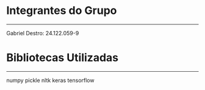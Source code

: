 # Integrantes do Grupo

---

Gabriel Destro: 24.122.059-9

# Bibliotecas Utilizadas

---

numpy
pickle
nltk
keras
tensorflow
